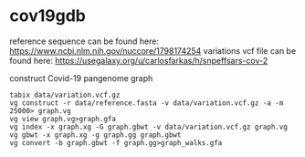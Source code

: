 # cov19gdb

reference sequence can be found here: https://www.ncbi.nlm.nih.gov/nuccore/1798174254
variations vcf file can be found here: https://usegalaxy.org/u/carlosfarkas/h/snpeffsars-cov-2

construct Covid-19 pangenome graph
```
tabix data/variation.vcf.gz
vg construct -r data/reference.fasta -v data/variation.vcf.gz -a -m 25000> graph.vg
vg view graph.vg>graph.gfa
vg index -x graph.xg -G graph.gbwt -v data/variation.vcf.gz graph.vg
vg gbwt -x graph.xg -g graph.gg graph.gbwt
vg convert -b graph.gbwt -f graph.gg>graph_walks.gfa
```


